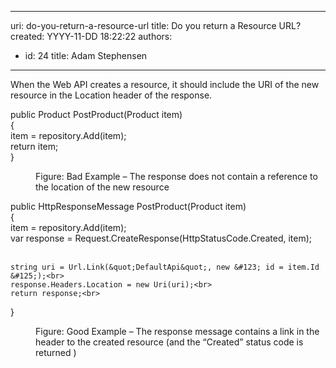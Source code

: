 

---
uri: do-you-return-a-resource-url
title: Do you return a Resource URL?
created: YYYY-11-DD 18:22:22
authors:
  - id: 24
    title: Adam Stephensen
---




<span class='intro'> <p>When the Web API creates a resource, it should include the URI of the new resource in the Location header of the response.​</p> </span>

<dl class="badImage"><dt><p class="ssw15-rteElement-CodeArea">public Product PostProduct(Product item)<br> &#123;<br> item = repository.Add(item);<br> return item;<br> &#125;&#160;​</p></dt><dd>Figure&#58; Bad Example – The response does not contain a reference to the location of the new resource </dd></dl><dl class="goodImage"><dt><p class="ssw15-rteElement-CodeArea">public HttpResponseMessage PostProduct(Product item)<br>
&#123;<br>
    item = repository.Add(item);<br>
    var response = Request.CreateResponse(HttpStatusCode.Created, item);<br><br>

    string uri = Url.Link(&quot;DefaultApi&quot;, new &#123; id = item.Id &#125;);<br>
    response.Headers.Location = new Uri(uri);<br>
    return response;<br>
&#125;
</p></dt><dd>Figure&#58; Good Example – The response message contains a link in the header to the created resource (and the “Created” status code is returned )​</dd></dl>


